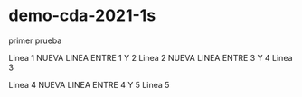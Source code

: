# demo-cda-2021-1s
primer prueba 

Linea 1
NUEVA LINEA ENTRE 1 Y 2
Linea 2
NUEVA LINEA ENTRE 3 Y 4
Linea 3

Linea 4 
NUEVA LINEA ENTRE 4 Y 5 
Linea 5
  